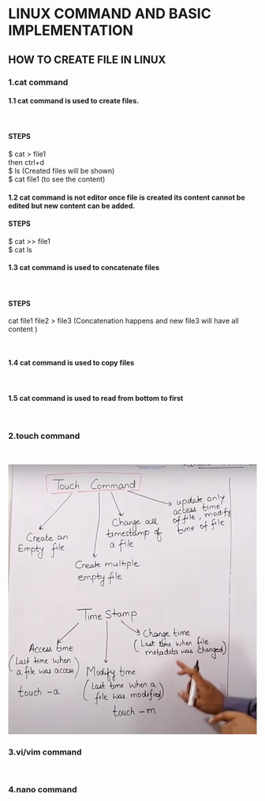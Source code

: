 # LINUX COMMAND AND BASIC IMPLEMENTATION

## HOW TO CREATE FILE IN LINUX

### 1.cat command

#### 1.1 cat command is used to create files.
<br>

#### STEPS

$ cat > file1
<br>
then ctrl+d
<br>
$ ls (Created files will be shown)
<br>
$ cat file1 (to see the content)
<br>

#### 1.2 cat command is not editor once file is created its content cannot be edited but new content can be added.

#### STEPS

$ cat >> file1
<br>
$ cat ls
<br>

#### 1.3 cat command is used to concatenate files
<br>

#### STEPS

cat file1 file2 > file3
(Concatenation happens and new file3 will have all content )


<br>


#### 1.4 cat command is used to copy files 

<br>

#### 1.5 cat command is used to read from bottom to first
<br>

### 2.touch command
<br>

![touch command](allimage/image14.png)

### 3.vi/vim command
<br>

### 4.nano command
<br>